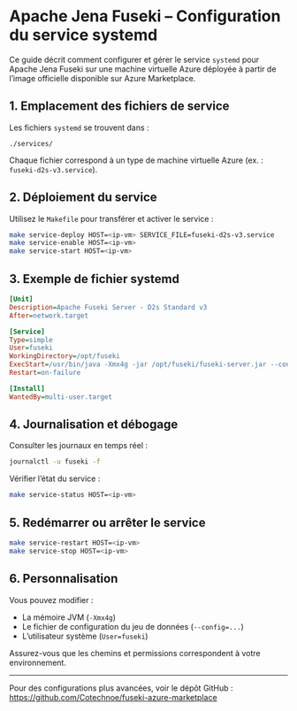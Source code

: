 # Apache Jena Fuseki – Configuration du service systemd

Ce guide décrit comment configurer et gérer le service `systemd` pour Apache Jena Fuseki sur une machine virtuelle Azure déployée à partir de l’image officielle disponible sur Azure Marketplace.

## 1. Emplacement des fichiers de service

Les fichiers `systemd` se trouvent dans :
```
./services/
```
Chaque fichier correspond à un type de machine virtuelle Azure (ex. : `fuseki-d2s-v3.service`).

## 2. Déploiement du service

Utilisez le `Makefile` pour transférer et activer le service :
```bash
make service-deploy HOST=<ip-vm> SERVICE_FILE=fuseki-d2s-v3.service
make service-enable HOST=<ip-vm>
make service-start HOST=<ip-vm>
```

## 3. Exemple de fichier systemd

```ini
[Unit]
Description=Apache Fuseki Server - D2s Standard v3
After=network.target

[Service]
Type=simple
User=fuseki
WorkingDirectory=/opt/fuseki
ExecStart=/usr/bin/java -Xmx4g -jar /opt/fuseki/fuseki-server.jar --config=/opt/fuseki/configuration/config.ttl
Restart=on-failure

[Install]
WantedBy=multi-user.target
```

## 4. Journalisation et débogage

Consulter les journaux en temps réel :
```bash
journalctl -u fuseki -f
```

Vérifier l’état du service :
```bash
make service-status HOST=<ip-vm>
```

## 5. Redémarrer ou arrêter le service
```bash
make service-restart HOST=<ip-vm>
make service-stop HOST=<ip-vm>
```

## 6. Personnalisation

Vous pouvez modifier :
- La mémoire JVM (`-Xmx4g`)
- Le fichier de configuration du jeu de données (`--config=...`)
- L’utilisateur système (`User=fuseki`)

Assurez-vous que les chemins et permissions correspondent à votre environnement.

---
Pour des configurations plus avancées, voir le dépôt GitHub :
https://github.com/Cotechnoe/fuseki-azure-marketplace

